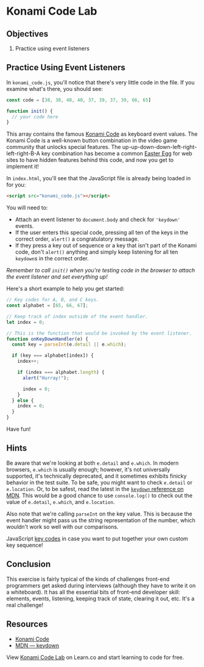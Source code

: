 # Konami Code Lab

## Objectives

1. Practice using event listeners

## Practice Using Event Listeners

In `konami_code.js`, you'll notice that there's very little code in the file.
If you examine what's there, you should see:

```js
const code = [38, 38, 40, 40, 37, 39, 37, 39, 66, 65]

function init() {
  // your code here
}
```

This array contains the famous [Konami Code][] as keyboard event values. The
Konami Code is a well-known button combination in the video game community that
unlocks special features. The up-up-down-down-left-right-left-right-B-A key
combination has become a common [Easter Egg][] for web sites to have hidden
features behind this code, and now you get to implement it!

In `index.html`, you'll see that the JavaScript file is already being loaded in
for you:

```html
<script src="konami_code.js"></script>
```

You will need to:

- Attach an event listener to `document.body` and check for `'keydown'`
  events.
- If the user enters this special code, pressing all ten of the keys in the
  correct order, `alert()` a congratulatory message.
- If they press a key out of sequence or a key that isn't part of the Konami
  code, don't `alert()` anything and simply keep listening for all ten
  `keydown`s in the correct order.

*Remember to call `init()` when you're testing code in the browser to attach
the event listener and set everything up!*

Here's a short example to help you get started:

```js
// Key codes for A, B, and C keys.
const alphabet = [65, 66, 67];

// Keep track of index outside of the event handler.
let index = 0;

// This is the function that would be invoked by the event listener.
function onKeyDownHandler(e) {
  const key = parseInt(e.detail || e.which);

  if (key === alphabet[index]) {
    index++;

    if (index === alphabet.length) {
      alert("Hurray!");

      index = 0;
    }
  } else {
    index = 0;
  }
}
```

Have fun!

## Hints

Be aware that we're looking at both `e.detail` and `e.which`. In modern
browsers, `e.which` is usually enough; however, it's not universally supported,
it's technically deprecated, and it sometimes exhibits finicky behavior in the
test suite. To be safe, you might want to check `e.detail` or `e.location`. Or,
to be safest, read the latest in the [`keydown` reference on MDN][keydown].
This would be a good chance to use `console.log()` to check out the value of
`e.detail`, `e.which`, and `e.location`.

Also note that we're calling `parseInt` on the key value. This is because the
event handler might pass us the string representation of the number, which
wouldn't work so well with our comparisons.

JavaScript [key codes][] in case you want to put together your own custom key sequence!

## Conclusion

This exercise is fairly typical of the kinds of challenges front-end
programmers get asked during interviews (although they have to write it on a
whiteboard). It has all the essential bits of front-end developer skill:
elements, events, listening, keeping track of state, clearing it out, etc. It's
a real challenge!

## Resources
- [Konami Code](https://en.wikipedia.org/wiki/Konami_Code)
- [MDN — keydown][keydown]


<p class='util--hide'>View <a href='https://learn.co/lessons/konami-code-lab'>Konami Code Lab</a> on Learn.co and start learning to code for free.</p>

[Konami Code]: https://en.wikipedia.org/wiki/Konami_Code
[Easter Egg]: https://en.wikipedia.org/wiki/Easter_egg_(media)
[key codes]: http://keycode.info/
[keydown]: https://developer.mozilla.org/en-US/docs/Web/Events/keydown
